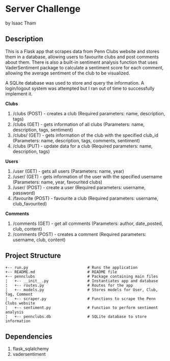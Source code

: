 # Server Challenge <a id="sec-1" name="sec-1"></a>

by Isaac Tham


## Description<a id="sec-1-1" name="sec-1-1"></a>

This is a Flask app that scrapes data from Penn Clubs website and stores them in a database, allowing users to favourite clubs and post comments about them. There is also a built-in sentiment analysis function that uses VaderSentiment package to calculate a sentiment score for each comment, allowing the average sentiment of the club to be visualized.

A SQLite database was used to store and query the information. A login/logout system was attempted but I ran out of time to successfully implement it.

**Clubs**
1. /clubs (POST) - creates a club (Required parameters: name, description, tags)
2. /clubs (GET) - gets information of all clubs (Parameters: name, description, tags, sentiment)
3. /clubs/<id> (GET) - gets information of the club with the specified club_id (Parameters: name, description, tags, comments, sentiment)
4. /clubs (PUT) - update data for a club (Required parameters: name, description, tags)

**Users**
1. /user (GET) - gets all users (Parameters: name, year)
2. /user/<username> (GET) - gets information of the user with the specified username (Parameters: name, year, favourited clubs)
3. /user/ (POST) - create a user (Required parameters: username, password)
4. /favourite (POST) - favourite a club (Required parameters: username, club_favourited)

**Comments**
1. /comments (GET) - get all comments (Parameters: author, date_posted, club, content)
2. /comments (POST) - creates a comment (Required parameters: username, club, content)


## Project Structure<a id="sec-1-2" name="sec-1-2"></a>


    +-- run.py                          # Runs the application
    +-- README.md                       # README file
    +-- pennclubs                       # Package containing main files
    ¦   +-- __init__.py                 # Instantiates app and database
    ¦   +-- routes.py                   # Routes for the app
    ¦   +-- models.py                   # Stores models for User, Club, Tag, Comment
    ¦   +-- scraper.py                  # Functions to scrape the Penn Clubs website
    ¦   +-- sentiment.py                # Function to perform sentiment analysis
    ¦   +-- pennclubs.db                # SQLite database to store information

## Dependencies<a id="sec-1-2" name="sec-1-2"></a>

1. flask_sqlalchemy
2. vadersentiment



